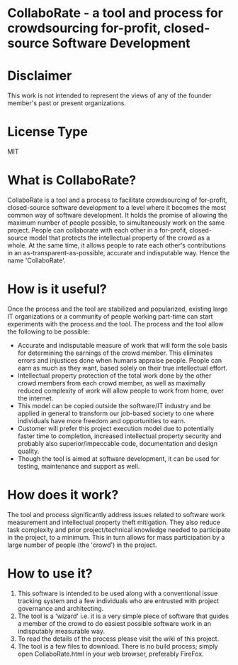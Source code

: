 # CollaboRate - a tool and process for crowdsourcing for-profit, closed-source Software Development

# Disclaimer
This work is not intended to represent the views of any of the founder member's past or present organizations.

# License Type
MIT

# What is CollaboRate?
CollaboRate is a tool and a process to facilitate crowdsourcing of for-profit, closed-source software development to a level where it becomes the most common way of software development. It holds the promise of allowing the maximum number of people possible, to simultaneously work on the same project. People can collaborate with each other in a for-profit, closed-source model that protects the intellectual property of the crowd as a whole. At the same time, it allows people to rate each other's contributions in an as-transparent-as-possible, accurate and indisputable way. Hence the name 'CollaboRate'.

# How is it useful?
Once the process and the tool are stabilized and popularized, existing large IT organizations or a community of people working part-time can start experiments with the process and the tool. The process and the tool allow the following to be possible:
- Accurate and indisputable measure of work that will form the sole basis for determining the earnings of the crowd member. This eliminates errors and injustices done when humans appraise people. People can earn as much as they want, based solely on their true intellectual effort.
- Intellectual property protection of the total work done by the other crowd members from each crowd member, as well as maximally reduced complexity of work will allow people to work from home, over the internet.
- This model can be copied outside the software/IT industry and be applied in general to transform our job-based society to one where individuals have more freedom and opportunities to earn.
- Customer will prefer this project execution model due to potentially faster time to completion, increased intellectual property security and probably also superior/impeccable code, documentation and design quality.
- Though the tool is aimed at software development, it can be used for testing, maintenance and support as well.

# How does it work?
The tool and process significantly address issues related to software work measurement and intellectual property theft mitigation. They also reduce task complexity and prior project/technical knowledge needed to participate in the project, to a minimum. This in turn allows for mass participation by a large number of people (the 'crowd') in the project. 

# How to use it?
1. This software is intended to be used along with a conventional issue tracking system and a few individuals who are entrusted with project governance and architecting.
2. The tool is a 'wizard' i.e. it is a very simple piece of software that guides a member of the crowd to do easiest possible software work in an indisputably measurable way.
3. To read the details of the process please visit the wiki of this project.
4. The tool is a few files to download. There is no build process; simply open CollaboRate.html in your web browser, preferably FireFox.

